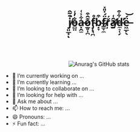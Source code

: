 
<div align="center">
  <h1 >j̸͈̲͙͒͂̂͘ͅo̵̻̤̐̓͑a̶͓̭̫͋͐͑o̷̲̥̩̪͊̂͒f̴̡̨͉̪̊ḅ̴̞͒f̷͇̞̼̈́̇̎̽r̷̬̦̆̓́â̸̛̰͑d̶̼̠̜̗͋͒̕ë̶͖̲̙̖́͝</h1>
  
   <br>
   <br>

 

       
   <br>
  
  
  ![Anurag's GitHub stats](https://github-readme-stats.vercel.app/api?username=joaofbfrade&count_private=true&show_icons=true&range=all_time&theme=radical)
  
  


</div>











- 🔭 I’m currently working on ...
- 🌱 I’m currently learning ...
- 👯 I’m looking to collaborate on ...
- 🤔 I’m looking for help with ...
- 💬 Ask me about ...
- 📫 How to reach me: ...
- 😄 Pronouns: ...
- ⚡ Fun fact: ...

